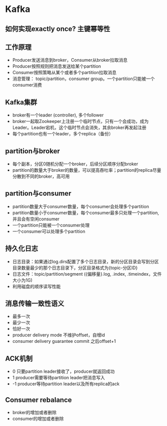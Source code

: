 
# Kafka
## 如何实现exactly once? 主键幂等性


## 工作原理
* Producer发送消息到broker，Consumer从broker拉取消息
* Producer按照规则把消息发送给某个partition
* Consumer按照策略从某个或者多个partition拉取消息
* 消息管理： topic/partition，consumer group。一个partition只能被一个consumer消费

## Kafka集群
* broker有一个leader (controller), 多个follower
* broker一起取Zookeeper上注册一个临时节点，只有一个会成功，成为Leader。Leader宕机，这个临时节点会消失，其余broker再发起注册
* 每个partition也有一个leader，多个replica（备份）

## partition与broker
* 每个副本，分区0随机分配一个broker，后续分区顺序分配broker
* partition的数量大于broker的数量，可以提高吞吐率；partition的replica尽量分散到不同的broker，高可用


## partition与consumer
* partition数量大于consumer数量，每个consumer会处理多个partition
* partition数量小于consumer数量，每个consumer最多只处理一个partition,并且会有空闲consumer
* 一个partition只能被一个consumer处理
* 一个consumer可以处理多个partition

## 持久化日志
* 日志目录：如果通过log.dirs配置了多个日志目录，新的分区目录会写到分区目录数量最少的那个日志目录下，分区目录格式为{topic-分区ID}
* 日志文件：topic/partition/segment ({偏移量}.log, .index, .timeindex，文件大小为1G)
* 利用磁盘的顺序读写性能

## 消息传输一致性语义
* 最多一次
* 最少一次
* 恰好一次
* producer delivery mode 不维护offset，自增id
* consumer delivery guarantee commit 之后offset+1

## ACK机制
* 0 只要partition leader接收了，producer就返回成功
* 1 producer需要等待partition leader把消息写入
* -1 producer等待partition leader以及所有replica的ack

## Consumer rebalance
* broker的增加或者删除
* consumer的增加或者删除


